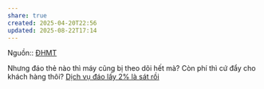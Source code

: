 ```yaml
---
share: true
created: 2025-04-20T22:56
updated: 2025-08-22T17:14
---
```

Nguồn:: [ĐHMT](../../../../../%E2%9A%A1Hi%E1%BB%83u%20bi%E1%BA%BFt%20s%C3%A2u/%CE%9E%20Ngu%E1%BB%93n/%C4%90HMT.md)

Nhưng đáo thẻ nào thì máy cũng bị theo dõi hết mà? Còn phí thì cứ đẩy cho khách hàng thôi? 
[Dịch vụ đáo lấy 2% là sát rồi](./D%E1%BB%8Bch%20v%E1%BB%A5%20%C4%91%C3%A1o%20l%E1%BA%A5y%202%25%20l%C3%A0%20s%C3%A1t%20r%E1%BB%93i.md)
